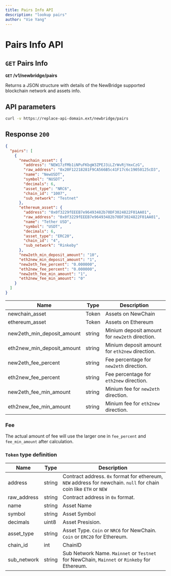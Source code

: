 ```yaml
---
title: Pairs Info API
description: "lookup pairs"
author: "Vie Yang"
---
```


# Pairs Info API

## `GET` Pairs Info

**`GET` /v1/newbridge/pairs**

Returns a JSON structure with details of the NewBridge supported blockchain network and assets info.

## API parameters

```bash
curl -v https://replace-api-domain.ext/newbridge/pairs
```

## Response `200`

```json
{
  "pairs": [
    {
      "newchain_asset": {
        "address": "NEW17zFMb1iNPuFKbgW3ZPEJ3iLZrWvRjYmxCzG",
        "raw_address": "0x20F12218281F9CA566B5c41F17c6c19050125cD3",
        "name": "NewUSDT",
        "symbol": "NUSDT",
        "decimals": 6,
        "asset_type": "NRC6",
        "chain_id": "1007",
        "sub_network": "Testnet"
      },
      "ethereum_asset": {
        "address": "0x0f3229fEEEB7e96493482b70DF3024822F01AA01",
        "raw_address": "0x0f3229fEEEB7e96493482b70DF3024822F01AA01",
        "name": "Tether USD",
        "symbol": "USDT",
        "decimals": 6,
        "asset_type": "ERC20",
        "chain_id": "4",
        "sub_network": "Rinkeby"
      },
      "new2eth_min_deposit_amount": "10",
      "eth2new_min_deposit_amount": "1",
      "new2eth_fee_percent": "0.000000",
      "eth2new_fee_percent": "0.000000",
      "new2eth_fee_min_amount": "1",
      "eth2new_fee_min_amount": "0"
    }
  ]
}
```

| Name                       | Type   | Description                                    |
| -------------------------- | ------ | ---------------------------------------------- |
| newchain_asset             | Token  | Assets on NewChain                             |
| ethereum_asset             | Token  | Assets on Ethereum                             |
| new2eth_min_deposit_amount | string | Minium deposit amount for `new2eth` direction. |
| eth2new_min_deposit_amount | string | Minium deposit amount for `eth2new` direction. |
| new2eth_fee_percent        | string | Fee percentage for `new2eth` direction.        |
| eth2new_fee_percent        | string | Fee percentage for `eth2new` direction.        |
| new2eth_fee_min_amount     | string | Minium fee for `new2eth` direction.            |
| eth2new_fee_min_amount     | string | Minium fee for `eth2new` direction.            |

### Fee

The actual amount of fee will use the larger one in `fee_percent` and `fee_min_amount` after calculation.

### `Token` type definition

| Name        | Type   | Description                                                                                                       |
| ----------- | ------ | ----------------------------------------------------------------------------------------------------------------- |
| address     | string | Contract address. `0x` format for ethereum, `NEW` address for newchain. `null` for chain coin like `ETH` or `NEW` |
| raw_address | string | Contract address in `0x` format.                                                                                  |
| name        | string | Asset Name                                                                                                        |
| symbol      | string | Asset Symbol                                                                                                      |
| decimals    | uint8  | Asset Presision.                                                                                                  |
| asset_type  | string | Asset Type. `Coin` or `NRC6` for NewChain. `Coin` or `ERC20` for Ethereum.                                        |
| chain_id    | int    | ChainID                                                                                                           |
| sub_network | string | Sub Network Name. `Mainnet` or `Testnet` for NewChain, `Mainnet` or `Rinkeby` for Ethereum.                       |
